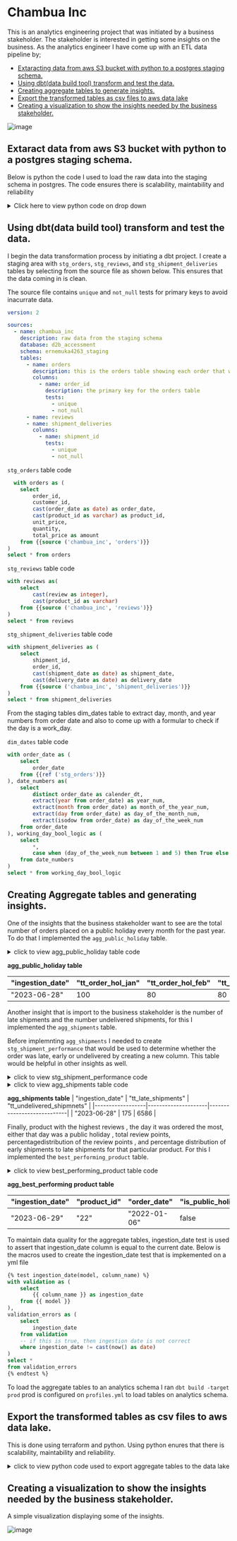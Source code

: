 # Chambua Inc

This is an analytics engineering project that was initiated by a business stakeholder. The stakeholder is interested in getting some insights on the business. As the analytics engineer I have come up with an ETL data pipeline by;

- [Extaracting data from aws S3 bucket with python to a postgres staging schema.](https://github.com/mukaruernest/data2bots/blob/main/README.md#extaract-data-from-aws-s3-bucket-with-python-to-a-postgres-staging-schema)
- [Using dbt(data build tool) transform and test the data.](https://github.com/mukaruernest/data2bots/blob/main/README.md#using-dbtdata-build-tool-transform-and-test-the-data)
- [Creating aggregate tables to generate insights.](https://github.com/mukaruernest/data2bots/blob/main/README.md#creating-aggregate-tables-and-generating-insights)
- [Export the transformed tables as csv files to aws data lake](https://github.com/mukaruernest/data2bots/blob/main/README.md#export-the-transformed-tables-as-csv-files-to-aws-data-lake)
- [Creating a visualization to show the insights needed by the business stakeholder.](https://github.com/mukaruernest/data2bots/blob/main/README.md#creating-a-visualization-to-show-the-insights-needed-by-the-business-stakeholder)

![image](https://github.com/mukaruernest/data2bots/assets/10958742/44e3ba2a-1888-4a7f-81a9-5b296fc8a266)


## Extaract data from aws S3 bucket with python to a postgres staging schema.

Below is python the code I used to load the raw data into the staging schema in postgres. The code ensures there is scalability, maintability and reliability
<details>
  <summary>Click here to view python code on drop down</summary>
  
```python
# Code to extract data from s3 bucket to postgres. 
import boto3
import psycopg2
import pandas as pd
import os

from botocore import UNSIGNED
from botocore.client import Config
from config import host, port, username, password
s3 = boto3.client('s3', config=Config(signature_version=UNSIGNED))
bucket_name = "d2b-internal-assessment-bucket"
response = s3.list_objects(Bucket=bucket_name, Prefix="orders_data")

file_names = ['orders', 'reviews','shipment_deliveries']
prefix="orders_data"
chambua = {}
for file_name in file_names:
  s3.download_file(bucket_name, f"{prefix}/{file_name}.csv", f"{file_name}.csv")
  chambua[file_name] = pd.read_csv(f"{file_name}.csv")

for table in file_names:
  dataframe = chambua[table]
  table_name = table
  column_names = dataframe.columns
  replacements = {
  "object": "VARCHAR",
  "int64": "INTEGER",
  "float64": "NUMERIC",
  "bool": "BOOLEAN",
  "datetime64[ns]": "TIMESTAMP",
  "datetime64[ns, UTC]": "TIMESTAMP WITH TIME ZONE",
  "timedelta64[ns]": "INTERVAL",
  "category": "VARCHAR",
  "UInt8": "SMALLINT",
  "UInt16": "SMALLINT",
  "UInt32": "INTEGER",
  "UInt64": "BIGINT",
  "Int8": "SMALLINT",
  "Int16": "SMALLINT",
  "Int32": "INTEGER",
  "Int64": "BIGINT",
  "float16": "NUMERIC",
  "float32": "NUMERIC",
  "float64": "NUMERIC",
  "bool_": "BOOLEAN",
  "datetime64": "TIMESTAMP",
  "timedelta64": "INTERVAL"
  }

  col_str = ", ".join(["{} {}".format(n, d) for (n, d) in zip(dataframe.columns, dataframe.dtypes.replace(replacements))])

  # Connect to the PostgreSQL database
  connection = psycopg2.connect(
  host= host,
  port=	port,
  user=username,
  password=password,
  database="d2b_accessment",
  )
  cursor = connection.cursor()
  schema_name="ernemuka4263_staging"
  # drop table with the same name
  cursor.execute(f"drop table if exists {schema_name}.{table_name}")
  #create table
  cursor.execute(f"create table {schema_name}.{table_name} ({col_str})")
  #open file in memory
  dataframe.to_csv(table, header=column_names, index=False, encoding='utf-8')
  #opn csv and save it as an object
  chambua_data = open(table)

  SQL_QUERY = """
  COPY {0} FROM STDIN WITH
  CSV
  HEADER
  DELIMITER ','
  """

  cursor.copy_expert(SQL_QUERY.format(f"{schema_name}.{table_name}"), chambua_data)

  connection.commit()
  connection.close()
```

</details>

## Using dbt(data build tool) transform and test the data.

I begin the data transformation process by initiating a dbt project. I create a staging area with `stg_orders`, `stg_reviews`, and `stg_shipment_deliveries` tables by selecting from the source file as shown below. This ensures that the data coming in is clean.

The source file contains `unique` and `not_null` tests for primary keys to avoid inacurrate data. 
  
```yml
version: 2

sources: 
  - name: chambua_inc
    description: raw data from the staging schema
    database: d2b_accessment  
    schema: ernemuka4263_staging  
    tables:
      - name: orders
        description: this is the orders table showing each order that was made.
        columns:
          - name: order_id
            description: the primary key for the orders table
            tests:
              - unique
              - not_null
      - name: reviews
      - name: shipment_deliveries
        columns:
          - name: shipment_id 
            tests:
              - unique
              - not_null
```

`stg_orders` table code
  
```SQL
  with orders as (
    select 
        order_id,
        customer_id,
        cast(order_date as date) as order_date,
        cast(product_id as varchar) as product_id,
        unit_price,
        quantity,
        total_price as amount
    from {{source ('chambua_inc', 'orders')}}
)
select * from orders
```

`stg_reviews` table code
  
```SQL
with reviews as(
    select 
        cast(review as integer),
        cast(product_id as varchar)
    from {{source ('chambua_inc', 'reviews')}}
)
select * from reviews
```

`stg_shipment_deliveries` table code
  
```SQL
with shipment_deliveries as (
    select 
        shipment_id,
        order_id,
        cast(shipment_date as date) as shipment_date,
        cast(delivery_date as date) as delivery_date
    from {{source ('chambua_inc', 'shipment_deliveries')}}
)
select * from shipment_deliveries
```

From the staging tables dim_dates table to extract day, month, and year numbers from order date and also to come up with a formular to check if the day is a work_day.

`dim_dates` table code  

```SQL
with order_date as (
    select
        order_date
    from {{ref ('stg_orders')}}
), date_numbers as(
    select
        distinct order_date as calender_dt,
        extract(year from order_date) as year_num,
        extract(month from order_date) as month_of_the_year_num,
        extract(day from order_date) as day_of_the_month_num,
        extract(isodow from order_date) as day_of_the_week_num
    from order_date
), working_day_bool_logic as (
    select
        *,
        case when (day_of_the_week_num between 1 and 5) then True else False end as work_day
    from date_numbers
)
select * from working_day_bool_logic
```

## Creating Aggregate tables and generating insights.

One of the insights that the business stakeholder want to see are the total number of orders placed on a public holiday every month for the past year. To do that I implemented the `agg_public_holiday` table.

<details>
  <summary>click to view agg_public_holiday table code</summary>
	
```sql
with orders as (
	select
		extract(month from order_date) as month_of_the_year_num,
		extract(isodow from order_date) as day_of_the_week_num,
		count(order_id) as total_orders
	from {{ref ('stg_orders')}}
	group by 1,2
),dim_dates as(
	select * from {{ref ('dim_dates')}}
), total_orders as (
    select 
        cast(now() as date) as ingestion_date,
        o.month_of_the_year_num,
        o.day_of_the_week_num,
        count(total_orders) as total_order
    from orders o
    left join dim_dates as d on d.month_of_the_year_num = (o.month_of_the_year_num)
    where (d.work_day = False) and (o.day_of_the_week_num between 1 and 5)
    group by 1,2,3
)
select 
ingestion_date,
sum(case when month_of_the_year_num = 1 then total_order end ) as tt_order_hol_jan,
sum(case when month_of_the_year_num = 2 then total_order end ) as tt_order_hol_feb,
sum(case when month_of_the_year_num = 3 then total_order end ) as tt_order_hol_mar,
sum(case when month_of_the_year_num = 4 then total_order end ) as tt_order_hol_apr,
sum(case when month_of_the_year_num = 5 then total_order end ) as tt_order_hol_may,
sum(case when month_of_the_year_num = 6 then total_order end ) as tt_order_hol_jun,
sum(case when month_of_the_year_num = 7 then total_order end ) as tt_order_hol_jul,
sum(case when month_of_the_year_num = 8 then total_order end ) as tt_order_hol_aug,
sum(case when month_of_the_year_num = 9 then total_order end )as tt_order_hol_sep,
sum(case when month_of_the_year_num = 10 then total_order end)  as tt_order_hol_oct,
sum(case when month_of_the_year_num = 11 then total_order end)  as tt_order_hol_nov,
sum(case when month_of_the_year_num = 12 then total_order end ) as tt_order_hol_dec
from total_orders
group by 1

```
</details>

**agg_public_holiday table**

| "ingestion_date" | "tt_order_hol_jan" | "tt_order_hol_feb" | "tt_order_hol_mar" | "tt_order_hol_apr" | "tt_order_hol_may" | "tt_order_hol_jun" | "tt_order_hol_jul" | "tt_order_hol_aug" | "tt_order_hol_sep" | "tt_order_hol_oct" | "tt_order_hol_nov" | "tt_order_hol_dec" |
|------------------|--------------------|--------------------|--------------------|--------------------|--------------------|--------------------|--------------------|--------------------|--------------------|--------------------|--------------------|--------------------|
| "2023-06-28"     | 100                | 80                 | 80                 | 85                 | 95                 | 80                 | 95                 | 85                 | 50                 | 50                 | 40                 | 40                 |

Another insight that is import to the business stakeholder is the number of late shipments and the number undelivered shipments, for this I implemented the `agg_shipments` table.


Before implemnting `agg_shipments` I needed to create `stg_shipment_performance` that would be used to determine whether the order was late, early or undelivered by creating a new column. This table would be helpful in other insights as well.

<details>
  <summary>click to view stg_shipment_performance code</summary>

 ```sql
with orders as (
    select * from {{ref ('stg_orders')}}
), shipments as (
    select * from {{ref ('stg_shipments_deliveries')}}
),
date_difference as (	
	select 
		sd.*,
		o.order_date,
        product_id,
		(sd.shipment_date - o.order_date) as late_delivery_date_difference,
		cast('2022-09-06' as date) -  o.order_date as undelivered_date_difference
	from shipments sd
	left join orders o on o.order_id = sd.order_id
)
select 
    order_id,
    product_id,
    case 
        when (late_delivery_date_difference >= 6) and (delivery_date is null) then 'late' 
        when (late_delivery_date_difference < 6) and (delivery_date is not null) then 'early'
        when (delivery_date is null and shipment_date is null) and (undelivered_date_difference > 15) then 'undelivered'
    end as late_early_undelivered
from date_difference

```
	
```sql
with shipment_performance as (
	select * from {{ref ('stg_shipment_performance')}}
)
select 
	cast(now() as date) as ingestion_date,
	count(case when late_early_undelivered = 'late' then True end) as tt_late_shipments,
	count(case when late_early_undelivered = 'undelivered' then True end) as tt_undelivered_shipmnets
from shipment_performance
```
</details>

<details>
  <summary>click to view agg_shipments table code</summary>	
	
```sql
with shipment_performance as (
	select * from {{ref ('stg_shipment_performance')}}
)
select 
	cast(now() as date) as ingestion_date,
	count(case when late_early_undelivered = 'late' then True end) as tt_late_shipments,
	count(case when late_early_undelivered = 'undelivered' then True end) as tt_undelivered_shipmnets
from shipment_performance
```
</details>

**agg_shipments table**
| "ingestion_date" | "tt_late_shipments" | "tt_undelivered_shipmnets" |
|------------------|---------------------|----------------------------|
| "2023-06-28"     | 175                 | 6586                       |


Finally, product with the highest reviews , the day it was ordered the most, either that day was a public holiday , total review points, percentagedistribution of the review points , and percentage distribution of early shipments to late shipments for that particular product. For this I implemented the `best_performing_product` table.

<details>
  <summary>click to view best_performing_product table code</summary>

```sql
with 
orders as (
	select * from {{ref ('stg_orders')}}
),
reviews as (
	select * from {{ref ('stg_reviews')}}
),
dim_dates as (
	select * from {{ref ('dim_dates')}} 
),
shipments_performance as (
	select 
		*
	from {{ref ('stg_shipment_performance')}}
)
,total_reviews as(
	select 
		product_id, 
		sum(review) as total_reviews, 
		rank() over(order by sum(review) desc ) as ranking
	from reviews
	group by 1	 
 ),get_orders as (
	select 
		o.product_id,
		o.order_date,
		tr.total_reviews,
		count(o.order_id) as order_count,
		rank() over(order by count(o.order_id) desc) as ranking
	from orders o
	left join total_reviews tr on tr.product_id = o.product_id
	where tr.ranking = 1
	group by 1,2,3
 ), get_late_and_early as (
	select 
		g.*,
		count(case when late_early_undelivered = 'late' then true end) as count_late,
		count(case when late_early_undelivered = 'early' then true end) as count_early
	from get_orders g
	left join shipments_performance sp on sp.product_id = g.product_id
	where ranking = 1
	group by 1,2,3,4,5
 ), total_product_reviews as (
	select	
		gle.product_id,
		sum(review) as total_product_reviews
	from reviews as r
	left join orders as o on r.product_id = o.product_id
	left join get_late_and_early as gle on gle.order_date = o.order_date
	where o.product_id = gle.product_id and o.order_date = gle.order_date
	group by 1
 ), base_table as (
	select 
	gle.*,
	total_product_reviews
	from get_late_and_early gle
	left join total_product_reviews as tpr on tpr.product_id = gle.product_id
 ), is_public_holiday as (
	select
		product_id,
		order_date,
		case when (day_of_the_week_num between 1 and 5) and work_day = false then True else False end as is_public_holiday,
		total_reviews,
		(total_reviews * 100) / (total_reviews + total_product_reviews) as pct_dist_ttl_review_points,
		(count_early * 100) / (count_early + count_late) as pct_dist_early_to_late_shipments
	from base_table bs 
	left join dim_dates as d on d.calender_dt = bs.order_date
 )
 select* from is_public_holiday	

```	
</details>

**agg_best_performing product table**

| "ingestion_date" | "product_id" | "order_date" | "is_public_holiday" | "total_reviews" | "pct_dist_ttl_review_points" | "pct_dist_early_to_late_shipments" |
|------------------|--------------|--------------|---------------------|-----------------|------------------------------|------------------------------------|
| "2023-06-29"     | "22"         | "2022-01-06" | false               | 967             | 20                           | 93                                 |

To maintain data quality for the aggregate tables, ingestion_date test is used to assert that ingestion_date column is equal to the current date. Below is the macros used to create the ingestion_date test that is impkemented on a yml file
```sql
{% test ingestion_date(model, column_name) %}
with validation as (
    select
        {{ column_name }} as ingestion_date
    from {{ model }}
),
validation_errors as (
    select
        ingestion_date
    from validation
    -- if this is true, then ingestion date is not correct
    where ingestion_date != cast(now() as date)
)
select *
from validation_errors
{% endtest %}
```

To load the aggregate tables to an analytics schema I ran `dbt build -target prod` prod is configured on `profiles.yml` to load tables on analytics schema.

## Export the transformed tables as csv files to aws data lake.

This is done using terraform and python. Using python enures that there is scalability, maintability and reliability.

<details>
  <summary>click to view python code used to export aggregate tables to the data lake</summary>
	
```python
from python_terraform import Terraform
# import provider configurations
from config import aws_region, host, port, username, password
# Initialize Terraform configuration
tf = Terraform(working_dir='../chambua_inc')

# Define the table names
aggregates = ["agg_shipments", "agg_public_holiday", "agg_performing_product"]
version = ">= 1.19.0"
source = "cyrilgdn/postgresql"

# Define the Terraform configuration dynamically
configuration = f'''
terraform {{
  required_providers {{
    postgresql = {{
      version = "{version}"
      source  = "{source}"
    }}
  }}
}}
provider "aws" {{
  region = "{aws_region}"
}}

provider "postgresql" {{
  host     = "{host}"
  port     = {port}
  username = "{username}"
  password = "{password}"
}}

resource "aws_s3_bucket" "export_bucket" {{
  bucket = "your-export-bucket-name"
  acl    = "public-read"  # Adjust the ACL as per your requirements
}}

'''

# Generate the "data postgresql_table" blocks dynamically
for aggregate in aggregates:
    configuration += f'''
data "postgresql_table" "{aggregate}" {{
  schema = ""ernemuka4263_staging""
  name   = "{aggregate}"
}}
'''

# Generate the "resource aws_s3_bucket_object" blocks dynamically
for aggregate in aggregates:
    configuration += f'''
resource "aws_s3_bucket_object" "{aggregate}_export" {{
  bucket = aws_s3_bucket.export_bucket.id
  key    = "analytics_export/ernemuka4263/{aggregate}_export.csv"
  source = data.postgresql_table.{aggregate}.query_export_csv
}}
'''
# Load and apply the Terraform configuration
# tf.load_config(configuration)
tf.init()
tf.init()
tf.apply(skip_plan=True)
```
</details>

## Creating a visualization to show the insights needed by the business stakeholder.

A simple visualization displaying some of the insights.

![image](https://github.com/mukaruernest/data2bots/assets/10958742/6bd6ae5e-f9d0-4f50-bd9d-8d9a006bae17)



